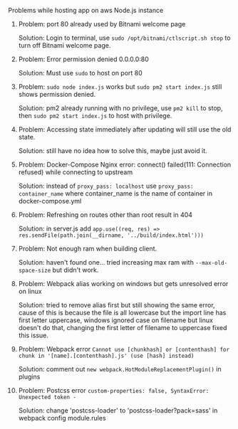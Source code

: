 Problems while hosting app on aws Node.js instance

1. Problem: port 80 already used by Bitnami welcome page

   Solution: Login to terminal, use `sudo /opt/bitnami/ctlscript.sh stop` to turn off Bitnami welcome page.

2. Problem: Error permission denied 0.0.0.0:80

   Solution: Must use `sudo` to host on port 80

3. Problem: `sudo node index.js` works but `sudo pm2 start index.js` still shows permission denied.

   Solution: pm2 already running with no privilege, use `pm2 kill` to stop, then `sudo pm2 start index.js` to host with privilege.

4. Problem: Accessing state immediately after updating will still use the old state.

   Solution: still have no idea how to solve this, maybe just avoid it.

5. Problem: Docker-Compose Nginx error: connect() failed(111: Connection refused) while connecting to upstream

   Solution: instead of `proxy_pass: localhost` use `proxy_pass: container_name` where container_name is the name of container in docker-compose.yml

6. Problem: Refreshing on routes other than root result in 404

   Solution: in server.js add `app.use((req, res) => res.sendFile(path.join(__dirname, '../build/index.html')))`

7. Problem: Not enough ram when building client.

   Solution: haven't found one... tried increasing max ram with `--max-old-space-size` but didn't work.

8. Problem: Webpack alias working on windows but gets unresolved error on linux

   Solution: tried to remove alias first but still showing the same error, cause of this is because the file is all lowercase but the import line has first letter uppercase, windows ignored case on filename but linux doesn't do that, changing the first letter of filename to uppercase fixed this issue.

9. Problem: Webpack error `Cannot use [chunkhash] or [contenthash] for chunk in '[name].[contenthash].js' (use [hash] instead)`

   Solution: comment out `new webpack.HotModuleReplacementPlugin()` in plugins

10. Problem: Postcss error `custom-properties: false, SyntaxError: Unexpected token -`

    Solution: change 'postcss-loader' to 'postcss-loader?pack=sass' in webpack config module.rules
